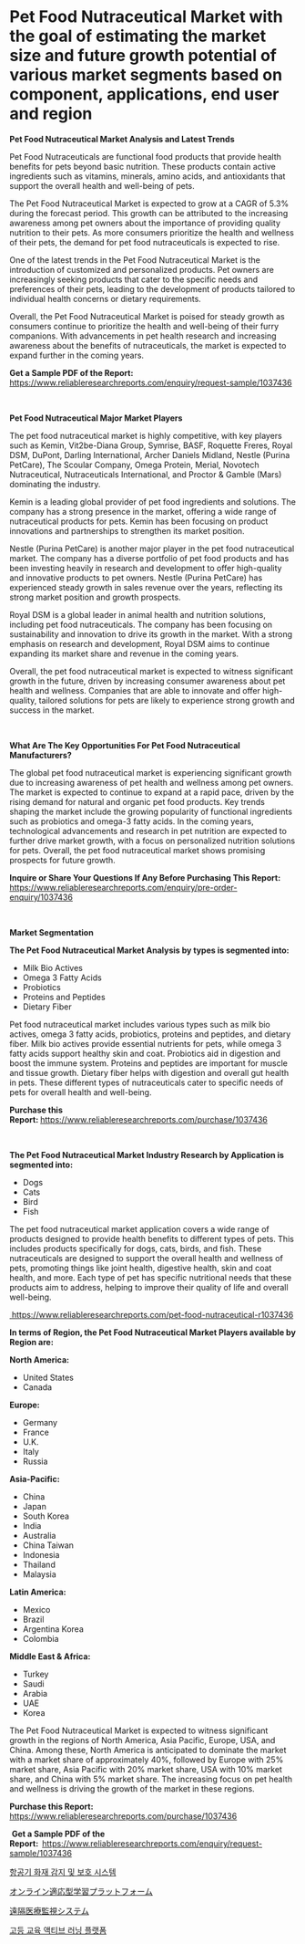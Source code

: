 <p><h1>Pet Food Nutraceutical Market with the goal of estimating the market size and future growth potential of various market segments based on component, applications, end user and region</h1></p><p><strong>Pet Food Nutraceutical Market Analysis and Latest Trends</strong></p>
<p><p>Pet Food Nutraceuticals are functional food products that provide health benefits for pets beyond basic nutrition. These products contain active ingredients such as vitamins, minerals, amino acids, and antioxidants that support the overall health and well-being of pets.</p><p>The Pet Food Nutraceutical Market is expected to grow at a CAGR of 5.3% during the forecast period. This growth can be attributed to the increasing awareness among pet owners about the importance of providing quality nutrition to their pets. As more consumers prioritize the health and wellness of their pets, the demand for pet food nutraceuticals is expected to rise.</p><p>One of the latest trends in the Pet Food Nutraceutical Market is the introduction of customized and personalized products. Pet owners are increasingly seeking products that cater to the specific needs and preferences of their pets, leading to the development of products tailored to individual health concerns or dietary requirements.</p><p>Overall, the Pet Food Nutraceutical Market is poised for steady growth as consumers continue to prioritize the health and well-being of their furry companions. With advancements in pet health research and increasing awareness about the benefits of nutraceuticals, the market is expected to expand further in the coming years.</p></p>
<p><strong>Get a Sample PDF of the Report:&nbsp;</strong> <a href="https://www.reliableresearchreports.com/enquiry/request-sample/1037436">https://www.reliableresearchreports.com/enquiry/request-sample/1037436</a></p>
<p>&nbsp;</p>
<p><strong>Pet Food Nutraceutical Major Market Players</strong></p>
<p><p>The pet food nutraceutical market is highly competitive, with key players such as Kemin, Vit2be-Diana Group, Symrise, BASF, Roquette Freres, Royal DSM, DuPont, Darling International, Archer Daniels Midland, Nestle (Purina PetCare), The Scoular Company, Omega Protein, Merial, Novotech Nutraceutical, Nutraceuticals International, and Proctor & Gamble (Mars) dominating the industry. </p><p>Kemin is a leading global provider of pet food ingredients and solutions. The company has a strong presence in the market, offering a wide range of nutraceutical products for pets. Kemin has been focusing on product innovations and partnerships to strengthen its market position. </p><p>Nestle (Purina PetCare) is another major player in the pet food nutraceutical market. The company has a diverse portfolio of pet food products and has been investing heavily in research and development to offer high-quality and innovative products to pet owners. Nestle (Purina PetCare) has experienced steady growth in sales revenue over the years, reflecting its strong market position and growth prospects.</p><p>Royal DSM is a global leader in animal health and nutrition solutions, including pet food nutraceuticals. The company has been focusing on sustainability and innovation to drive its growth in the market. With a strong emphasis on research and development, Royal DSM aims to continue expanding its market share and revenue in the coming years.</p><p>Overall, the pet food nutraceutical market is expected to witness significant growth in the future, driven by increasing consumer awareness about pet health and wellness. Companies that are able to innovate and offer high-quality, tailored solutions for pets are likely to experience strong growth and success in the market.</p></p>
<p>&nbsp;</p>
<p><strong>What Are The Key Opportunities For Pet Food Nutraceutical Manufacturers?</strong></p>
<p><p>The global pet food nutraceutical market is experiencing significant growth due to increasing awareness of pet health and wellness among pet owners. The market is expected to continue to expand at a rapid pace, driven by the rising demand for natural and organic pet food products. Key trends shaping the market include the growing popularity of functional ingredients such as probiotics and omega-3 fatty acids. In the coming years, technological advancements and research in pet nutrition are expected to further drive market growth, with a focus on personalized nutrition solutions for pets. Overall, the pet food nutraceutical market shows promising prospects for future growth.</p></p>
<p><strong>Inquire or Share Your Questions If Any Before Purchasing This Report:</strong> <a href="https://www.reliableresearchreports.com/enquiry/pre-order-enquiry/1037436">https://www.reliableresearchreports.com/enquiry/pre-order-enquiry/1037436</a></p>
<p>&nbsp;</p>
<p><strong>Market Segmentation</strong></p>
<p><strong>The Pet Food Nutraceutical Market Analysis by types is segmented into:</strong></p>
<p><ul><li>Milk Bio Actives</li><li>Omega 3 Fatty Acids</li><li>Probiotics</li><li>Proteins and Peptides</li><li>Dietary Fiber</li></ul></p>
<p><p>Pet food nutraceutical market includes various types such as milk bio actives, omega 3 fatty acids, probiotics, proteins and peptides, and dietary fiber. Milk bio actives provide essential nutrients for pets, while omega 3 fatty acids support healthy skin and coat. Probiotics aid in digestion and boost the immune system. Proteins and peptides are important for muscle and tissue growth. Dietary fiber helps with digestion and overall gut health in pets. These different types of nutraceuticals cater to specific needs of pets for overall health and well-being.</p></p>
<p><strong>Purchase this Report:&nbsp;</strong><a href="https://www.reliableresearchreports.com/purchase/1037436">https://www.reliableresearchreports.com/purchase/1037436</a></p>
<p>&nbsp;</p>
<p><strong>The Pet Food Nutraceutical Market Industry Research by Application is segmented into:</strong></p>
<p><ul><li>Dogs</li><li>Cats</li><li>Bird</li><li>Fish</li></ul></p>
<p><p>The pet food nutraceutical market application covers a wide range of products designed to provide health benefits to different types of pets. This includes products specifically for dogs, cats, birds, and fish. These nutraceuticals are designed to support the overall health and wellness of pets, promoting things like joint health, digestive health, skin and coat health, and more. Each type of pet has specific nutritional needs that these products aim to address, helping to improve their quality of life and overall well-being.</p></p>
<p><a href="https://www.reliableresearchreports.com/pet-food-nutraceutical-r1037436">&nbsp;https://www.reliableresearchreports.com/pet-food-nutraceutical-r1037436</a></p>
<p><strong>In terms of Region, the Pet Food Nutraceutical Market Players available by Region are:</strong></p>
<p>
    <p> <strong> North America: </strong>
        <ul>
            <li>United States</li>
            <li>Canada</li>
        </ul>
        </p> 
    <p> <strong> Europe: </strong>
        <ul>
            <li>Germany</li>
            <li>France</li>
            <li>U.K.</li>
            <li>Italy</li>
            <li>Russia</li>
        </ul>
        </p> 
    <p> <strong> Asia-Pacific: </strong>
        <ul>
            <li>China</li>
            <li>Japan</li>
            <li>South Korea</li>
            <li>India</li>
            <li>Australia</li>
            <li>China Taiwan</li>
            <li>Indonesia</li>
            <li>Thailand</li>
            <li>Malaysia</li>
        </ul>
        </p> 
    <p> <strong> Latin America: </strong>
        <ul>
            <li>Mexico</li>
            <li>Brazil</li>
            <li>Argentina Korea</li>
            <li>Colombia</li>
        </ul>
        </p> 
    <p> <strong> Middle East & Africa: </strong>
        <ul>
            <li>Turkey</li>
            <li>Saudi</li>
            <li>Arabia</li>
            <li>UAE</li>
            <li>Korea</li>
        </ul>
    </p>
    </p>
<p><p>The Pet Food Nutraceutical Market is expected to witness significant growth in the regions of North America, Asia Pacific, Europe, USA, and China. Among these, North America is anticipated to dominate the market with a market share of approximately 40%, followed by Europe with 25% market share, Asia Pacific with 20% market share, USA with 10% market share, and China with 5% market share. The increasing focus on pet health and wellness is driving the growth of the market in these regions.</p></p>
<p><strong>Purchase this Report: </strong><a href="https://www.reliableresearchreports.com/purchase/1037436">https://www.reliableresearchreports.com/purchase/1037436</a></p>
<p>&nbsp;<strong>Get a Sample PDF of the Report:&nbsp;&nbsp;</strong><a href="https://www.reliableresearchreports.com/enquiry/request-sample/1037436">https://www.reliableresearchreports.com/enquiry/request-sample/1037436</a></p>
<p><strong></strong></p>
<p><p><a href="https://medium.com/@dessierohan2023/%ED%95%AD%EA%B3%B5%EA%B8%B0-%ED%99%94%EC%9E%AC-%EA%B0%90%EC%A7%80-%EB%B0%8F-%EB%B3%B4%ED%98%B8-%EC%8B%9C%EC%8A%A4%ED%85%9C-%EC%8B%9C%EC%9E%A5-%EB%B3%B4%EA%B3%A0%EC%84%9C%EB%8A%94-%EC%9D%B4-%EC%8B%9C%EC%9E%A5%EC%9D%98-%EC%B5%9C%EC%8B%A0-%ED%8A%B8%EB%A0%8C%EB%93%9C%EC%99%80-%EC%84%B1%EC%9E%A5-%EA%B8%B0%ED%9A%8C%EB%A5%BC-%EB%B3%B4%EC%97%AC%EC%A4%8D%EB%8B%88%EB%8B%A4-b97088aac632">항공기 화재 감지 및 보호 시스템</a></p><p><a href="https://medium.com/@bonniehoppe1/%E3%82%AA%E3%83%B3%E3%83%A9%E3%82%A4%E3%83%B3%E9%81%A9%E5%BF%9C%E5%9E%8B%E5%AD%A6%E7%BF%92%E3%83%97%E3%83%A9%E3%83%83%E3%83%88%E3%83%95%E3%82%A9%E3%83%BC%E3%83%A0%E5%B8%82%E5%A0%B4%E3%83%AC%E3%83%9D%E3%83%BC%E3%83%88%E3%81%AF-%E3%81%93%E3%81%AE%E5%B8%82%E5%A0%B4%E3%81%AE%E6%9C%80%E6%96%B0%E3%81%AE%E3%83%88%E3%83%AC%E3%83%B3%E3%83%89%E3%82%84%E6%88%90%E9%95%B7%E6%A9%9F%E4%BC%9A%E3%82%92%E6%98%8E%E3%82%89%E3%81%8B%E3%81%AB%E3%81%97%E3%81%A6%E3%81%84%E3%81%BE%E3%81%99-9f823b35d470">オンライン適応型学習プラットフォーム</a></p><p><a href="https://medium.com/@trevawiszk20231/%E3%83%86%E3%83%AC%E3%83%A1%E3%83%87%E3%82%A3%E3%82%B7%E3%83%B3%E7%9B%A3%E8%A6%96%E3%82%B7%E3%82%B9%E3%83%86%E3%83%A0%E3%81%AE%E5%B8%82%E5%A0%B4%E5%8B%95%E5%90%91%E3%81%A8%E5%B8%82%E5%A0%B4%E5%88%86%E6%9E%90%E3%81%AF-2024%E5%B9%B4%E3%81%8B%E3%82%892031%E5%B9%B4%E3%81%BE%E3%81%A7%E3%81%AE%E4%BA%88%E6%B8%AC%E3%81%95%E3%82%8C%E3%81%A6%E3%81%84%E3%81%BE%E3%81%99-c9ac640e8ea2">遠隔医療監視システム</a></p><p><a href="https://medium.com/@cheddar67856/%EA%B3%A0%EB%93%B1-%EA%B5%90%EC%9C%A1-%ED%99%9C%EC%84%B1-%ED%95%99%EC%8A%B5-%ED%94%8C%EB%9E%AB%ED%8F%BC-%EC%8B%9C%EC%9E%A5-%EB%B3%B4%EA%B3%A0%EC%84%9C%EB%8A%94-%EC%9D%B4-%EC%8B%9C%EC%9E%A5%EC%9D%98-%EC%B5%9C%EC%8B%A0-%EB%8F%99%ED%96%A5%EA%B3%BC-%EC%84%B1%EC%9E%A5-%EA%B8%B0%ED%9A%8C%EB%A5%BC-%EB%B0%9D%ED%98%80%EC%A4%8D%EB%8B%88%EB%8B%A4-4066c7081929">고등 교육 액티브 러닝 플랫폼</a></p></p>